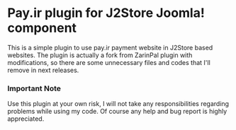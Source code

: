 # Pay.ir plugin for J2Store Joomla! component
This is a simple plugin to use pay.ir payment website in J2Store based websites.
The plugin is actually a fork from ZarinPal plugin with modifications, so there are some unnecessary files and codes that I'll remove in next releases.


### Important Note
Use this plugin at your own risk, I will not take any responsibilities regarding problems while using my code.
Of course any help and bug report is highly appreciated.